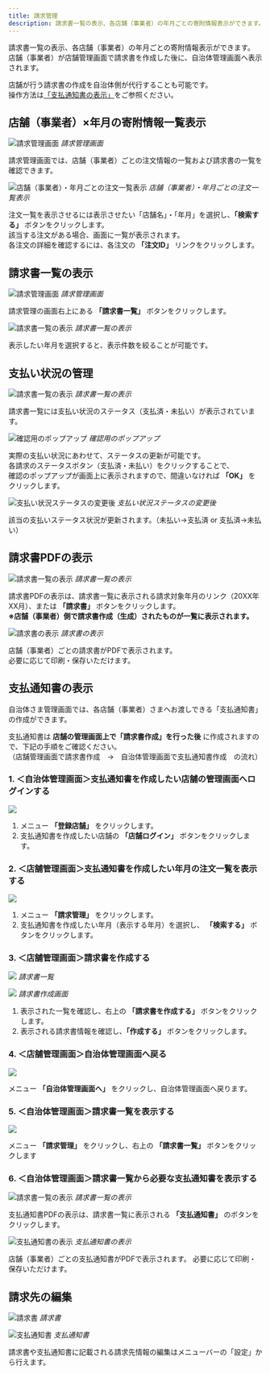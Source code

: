 ```yaml
---
title: 請求管理
description: 請求書一覧の表示、各店舗（事業者）の年月ごとの寄附情報表示ができます。店舗（事業者）が店舗管理画面で請求書を作成した後に、自治体管理画面へ表示されます。
---
```


請求書一覧の表示、各店舗（事業者）の年月ごとの寄附情報表示ができます。  
店舗（事業者）が店舗管理画面で請求書を作成した後に、自治体管理画面へ表示されます。

店舗が行う請求書の作成を自治体側が代行することも可能です。  
操作方法は[「支払通知書の表示」](#支払通知書の表示)をご参照ください。

## 店舗（事業者）×年月の寄附情報一覧表示

![請求管理画面](../../../assets/images/lg_claim_01.png)
*請求管理画面*

請求管理画面では、店舗（事業者）ごとの注文情報の一覧および請求書の一覧を確認できます。

![店舗（事業者）・年月ごとの注文一覧表示](../../../assets/images/lg_claim_02.png)
*店舗（事業者）・年月ごとの注文一覧表示*

注文一覧を表示させるには表示させたい「店舗名」・「年月」を選択し、**「検索する」** ボタンをクリックします。  
該当する注文がある場合、画面に一覧が表示されます。  
各注文の詳細を確認するには、各注文の **「注文ID」** リンクをクリックします。

## 請求書一覧の表示

![請求管理画面](../../../assets/images/lg_claim_03.png)
*請求管理画面*

請求管理の画面右上にある **「請求書一覧」** ボタンをクリックします。

![請求書一覧の表示](../../../assets/images/lg_claim_04.png)
*請求書一覧の表示*

表示したい年月を選択すると、表示件数を絞ることが可能です。

## 支払い状況の管理

![請求書一覧の表示](../../../assets/images/lg_claim_05.png)
*請求書一覧の表示*

請求書一覧には支払い状況のステータス（支払済・未払い）が表示されています。

![確認用のポップアップ](../../../assets/images/lg_claim_06.png)
*確認用のポップアップ*

実際の支払い状況にあわせて、ステータスの更新が可能です。  
各請求のステータスボタン（支払済・未払い）をクリックすることで、  
確認のポップアップが画面上に表示されますので、間違いなければ **「OK」** をクリックします。

![支払い状況ステータスの変更後](../../../assets/images/lg_claim_07.png)
*支払い状況ステータスの変更後*

該当の支払いステータス状況が更新されます。（未払い→支払済 or 支払済→未払い）

## 請求書PDFの表示

![請求書一覧の表示](../../../assets/images/lg_claim_08.png)
*請求書一覧の表示*

請求書PDFの表示は、請求書一覧に表示される請求対象年月のリンク（20XX年XX月）、または **「請求書」** ボタンをクリックします。  
**※店舗（事業者）側で請求書作成（生成）されたものが一覧に表示されます。**

![請求書の表示](../../../assets/images/lg_claim_09.png)
*請求書の表示*

店舗（事業者）ごとの請求書がPDFで表示されます。  
必要に応じて印刷・保存いただけます。

## 支払通知書の表示

自治体さま管理画面では、各店舗（事業者）さまへお渡しできる「支払通知書」の作成ができます。

支払通知書は **店舗の管理画面上で「請求書作成」を行った後** に作成されますので、下記の手順をご確認ください。  
（店舗管理画面で請求書作成　→　自治体管理画面で支払通知書作成　の流れ）

### 1. ＜自治体管理画面＞支払通知書を作成したい店舗の管理画面へログインする
    
![](../../../assets/images/lg_claim_10.png)

1. メニュー **「登録店舗」** をクリックします。
2. 支払通知書を作成したい店舗の **「店舗ログイン」** ボタンをクリックします。

### 2. ＜店舗管理画面＞支払通知書を作成したい年月の注文一覧を表示する
    
![](../../../assets/images/lg_claim_11.png)

1. メニュー **「請求管理」** をクリックします。
2. 支払通知書を作成したい年月（表示する年月）を選択し、 **「検索する」** ボタンをクリックします。

### 3. ＜店舗管理画面＞請求書を作成する

![](../../../assets/images/lg_claim_12.png)
*請求書一覧*

![](../../../assets/images/lg_claim_13.png)
*請求書作成画面*

1. 表示された一覧を確認し、右上の **「請求書を作成する」** ボタンをクリックします。
2. 表示される請求書情報を確認し、**「作成する」** ボタンをクリックします。

### 4. ＜店舗管理画面＞自治体管理画面へ戻る
![](../../../assets/images/lg_claim_14.png)

メニュー **「自治体管理画面へ」** をクリックし、自治体管理画面へ戻ります。
    
### 5. ＜自治体管理画面＞請求書一覧を表示する
![](../../../assets/images/lg_claim_15.png)

メニュー **「請求管理」** をクリックし、右上の **「請求書一覧」** ボタンをクリックします
    
### 6. ＜自治体管理画面＞請求書一覧から必要な支払通知書を表示する
![請求書一覧の表示](../../../assets/images/lg_claim_16.png)
*請求書一覧の表示*

支払通知書PDFの表示は、請求書一覧に表示される **「支払通知書」** のボタンをクリックします。

![支払通知書の表示](../../../assets/images/lg_claim_17.png)
*支払通知書の表示*

店舗（事業者）ごとの支払通知書がPDFで表示されます。
必要に応じて印刷・保存いただけます。
    

## 請求先の編集

![請求書](../../../assets/images/lg_claim_18.png)
*請求書*

![支払通知書](../../../assets/images/lg_claim_19.png)
*支払通知書*

請求書や支払通知書に記載される請求先情報の編集はメニューバーの「設定」から行えます。